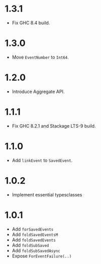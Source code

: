 1.3.1
=====
  * Fix GHC 8.4 build.

1.3.0
=====
  * Move `EventNumber` to `Int64`.

1.2.0
=====
  * Introduce Aggregate API.

1.1.1
=====
  * Fix GHC 8.2.1 and Stackage LTS-9 build.

1.1.0
=====
  * Add `linkEvent` to `SavedEvent`.

1.0.2
=====
  * Implement essential typesclasses

1.0.1
=====
  * Add `forSavedEvents`
  * Add `foldSavedEventsM`
  * Add `foldSavedEvents`
  * Add `foldSubSaved`
  * Add `foldSubSavedAsync`
  * Expose `ForEventFailure(..)`
